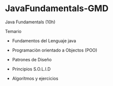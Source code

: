 # JavaFundamentals-GMD
Java Fundamentals (10h)

Temario

- Fundamentos del Lenguaje java

- Programaciòn orientado a Objectos (POO)

- Patrones de Diseño

- Principios S.O.L.I.D

- Algorítmos y ejercicios

